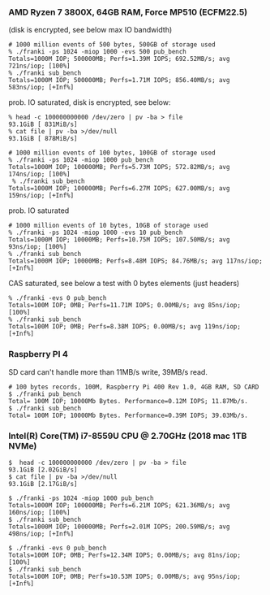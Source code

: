 ### AMD Ryzen 7 3800X, 64GB RAM, Force MP510 (ECFM22.5)

(disk is encrypted, see below max IO bandwidth)

```
# 1000 million events of 500 bytes, 500GB of storage used
% ./franki -ps 1024 -miop 1000 -evs 500 pub_bench
Totals=1000M IOP; 500000MB; Perfs=1.39M IOPS; 692.52MB/s; avg 721ns/iop; [100%]     
% ./franki sub_bench                             
Totals=1000M IOP; 500000MB; Perfs=1.71M IOPS; 856.40MB/s; avg 583ns/iop; [+Inf%]  
```

prob. IO saturated, disk is encrypted, see below:

```
% head -c 100000000000 /dev/zero | pv -ba > file
93.1GiB [ 831MiB/s]
% cat file | pv -ba >/dev/null
93.1GiB [ 878MiB/s]
```

```
# 1000 million events of 100 bytes, 100GB of storage used
% ./franki -ps 1024 -miop 1000 pub_bench
Totals=1000M IOP; 100000MB; Perfs=5.73M IOPS; 572.82MB/s; avg 174ns/iop; [100%]     
 % ./franki sub_bench                    
Totals=1000M IOP; 100000MB; Perfs=6.27M IOPS; 627.00MB/s; avg 159ns/iop; [+Inf%] 
```

prob. IO saturated

```
# 1000 million events of 10 bytes, 10GB of storage used
% ./franki -ps 1024 -miop 1000 -evs 10 pub_bench
Totals=1000M IOP; 10000MB; Perfs=10.75M IOPS; 107.50MB/s; avg 93ns/iop; [100%]     
% ./franki sub_bench                            
Totals=1000M IOP; 10000MB; Perfs=8.48M IOPS; 84.76MB/s; avg 117ns/iop; [+Inf%]     
```

CAS saturated, see below a test with 0 bytes elements (just headers)

```
% ./franki -evs 0 pub_bench
Totals=100M IOP; 0MB; Perfs=11.71M IOPS; 0.00MB/s; avg 85ns/iop; [100%]     
% ./franki sub_bench
Totals=100M IOP; 0MB; Perfs=8.38M IOPS; 0.00MB/s; avg 119ns/iop; [+Inf%]
```

### Raspberry PI 4

SD card can't handle more than 11MB/s write, 39MB/s read.

```
# 100 bytes records, 100M, Raspberry Pi 400 Rev 1.0, 4GB RAM, SD CARD
$ ./franki pub_bench
Total= 100M IOP; 10000Mb Bytes. Performance=0.12M IOPS; 11.87Mb/s.
$ ./franki sub_bench
Total= 100M IOP; 10000Mb Bytes. Performance=0.39M IOPS; 39.03Mb/s.
```


### Intel(R) Core(TM) i7-8559U CPU @ 2.70GHz (2018 mac 1TB NVMe)

```
$  head -c 100000000000 /dev/zero | pv -ba > file
93.1GiB [2.02GiB/s]
$ cat file | pv -ba >/dev/null
93.1GiB [2.17GiB/s]
```

```
$ ./franki -ps 1024 -miop 1000 pub_bench
Totals=1000M IOP; 100000MB; Perfs=6.21M IOPS; 621.36MB/s; avg 160ns/iop; [100%]
$ ./franki sub_bench
Totals=1000M IOP; 100000MB; Perfs=2.01M IOPS; 200.59MB/s; avg 498ns/iop; [+Inf%]

```

```
$ ./franki -evs 0 pub_bench
Totals=100M IOP; 0MB; Perfs=12.34M IOPS; 0.00MB/s; avg 81ns/iop; [100%]
$ ./franki sub_bench
Totals=100M IOP; 0MB; Perfs=10.53M IOPS; 0.00MB/s; avg 95ns/iop; [+Inf%]
```